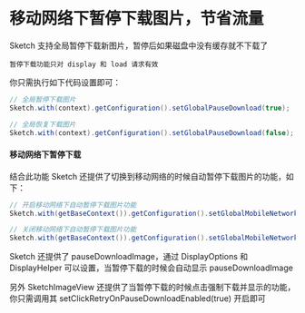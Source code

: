 # 移动网络下暂停下载图片，节省流量

Sketch 支持全局暂停下载新图片，暂停后如果磁盘中没有缓存就不下载了

``暂停下载功能只对 display 和 load 请求有效``

你只需执行如下代码设置即可：

```java
// 全局暂停下载图片
Sketch.with(context).getConfiguration().setGlobalPauseDownload(true);

// 全局恢复下载图片
Sketch.with(context).getConfiguration().setGlobalPauseDownload(false);
```

#### 移动网络下暂停下载

结合此功能 Sketch 还提供了切换到移动网络的时候自动暂停下载图片的功能，如下：

```java
// 开启移动网络下自动暂停下载图片功能
Sketch.with(getBaseContext()).getConfiguration().setGlobalMobileNetworkPauseDownload(true);

// 关闭移动网络下自动暂停下载图片功能
Sketch.with(getBaseContext()).getConfiguration().setGlobalMobileNetworkPauseDownload(false);
```

Sketch 还提供了 pauseDownloadImage，通过 DisplayOptions 和 DisplayHelper 可以设置，当暂停下载的时候会自动显示 pauseDownloadImage

另外 SketchImageView 还提供了当暂停下载的时候点击强制下载并显示的功能，你只需调用其 setClickRetryOnPauseDownloadEnabled(true) 开启即可
